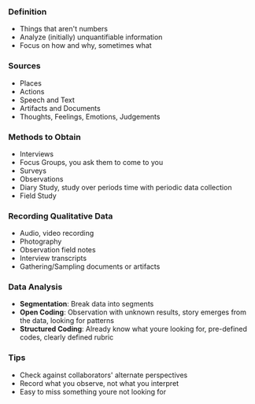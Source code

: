 ### Definition
 - Things that aren't numbers
 - Analyze (initially) unquantifiable information
 - Focus on how and why, sometimes what

### Sources
 - Places
 - Actions
 - Speech and Text
 - Artifacts and Documents
 - Thoughts, Feelings, Emotions, Judgements

### Methods to Obtain
 - Interviews
 - Focus Groups, you ask them to come to you
 - Surveys
 - Observations
 - Diary Study, study over periods time with periodic data collection
 - Field Study

### Recording Qualitative Data
 - Audio, video recording
 - Photography
 - Observation field notes
 - Interview transcripts
 - Gathering/Sampling documents or artifacts

### Data Analysis
 - **Segmentation**: Break data into segments
 - **Open Coding**: Observation with unknown results, story emerges from the data, looking for patterns
 - **Structured Coding**: Already know what youre looking for, pre-defined codes, clearly defined rubric

### Tips
 - Check against collaborators' alternate perspectives
 - Record what you observe, not what you interpret
 - Easy to miss something youre not looking for